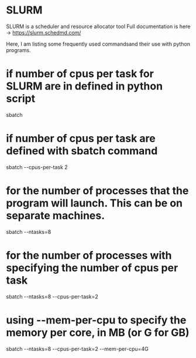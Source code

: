# SLURM


SLURM is a scheduler and resource allocator tool
Full documentation is here -> https://slurm.schedmd.com/

Here, I am listing some frequently used commandsand their use with python programs. 

# if number of cpus per task for SLURM are in defined in python script    
sbatch <python-script>

# if number of cpus per task are defined with sbatch command 
sbatch --cpus-per-task 2 <python-script>

# for the number of processes that the program will launch. This can be on separate machines. 
sbatch --ntasks=8 <python-script>

# for the number of processes with specifying the number of cpus per task
sbatch --ntasks=8 --cpus-per-task=2 <python-script>

# using --mem-per-cpu to specify the memory per core, in MB (or G for GB)
sbatch --ntasks=8 --cpus-per-task=2 --mem-per-cpu=4G <python-script>


